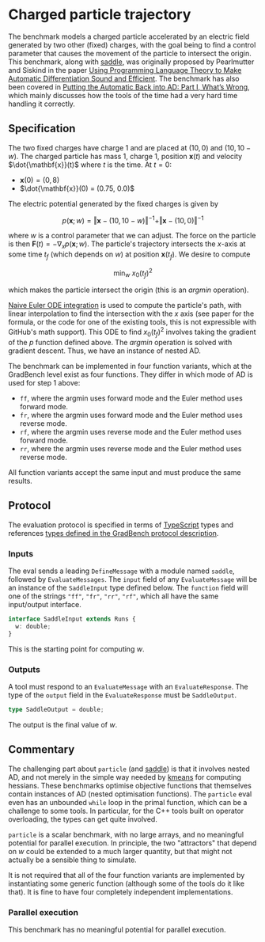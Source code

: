 # Charged particle trajectory

The benchmark models a charged particle accelerated by an electric field
generated by two other (fixed) charges, with the goal being to find a control
parameter that causes the movement of the particle to intersect the origin. This
benchmark, along with [saddle](/evals/saddle), was originally proposed by
Pearlmutter and Siskind in the paper [Using Programming Language Theory to Make
Automatic Differentiation Sound and Efficient][paper]. The benchmark has also
been covered in
[Putting the Automatic Back into AD: Part I, What’s Wrong](https://docs.lib.purdue.edu/cgi/viewcontent.cgi?article=1369&context=ecetr),
which mainly discusses how the tools of the time had a very hard time handling
it correctly.

## Specification

The two fixed charges have charge $1$ and are placed at $(10, 0)$ and
$(10, 10-w)$. The charged particle has mass $1$, charge $1$, position
$\mathbf{x}(t)$ and velocity $\dot{\mathbf{x}}(t)$ where $t$ is the time. At
$t=0$:

- $\mathbf{x}(0)=(0,8)$
- $\dot{\mathbf{x}}(0) = (0.75, 0.0)$

The electric potential generated by the fixed charges is given by

```math
p(\mathbf{x};w) = \Vert\mathbf{x}-(10,10-w)\Vert^{-1} + \Vert\mathbf{x}-(10,0)\Vert^{-1}
```

where $w$ is a control parameter that we can adjust. The force on the particle
is then $\mathbf{F}(t) = -\nabla_xp(\mathbf{x};w)$. The particle's trajectory
intersects the $x$-axis at some time $t_f$ (which depends on $w$) at position
$\mathbf{x}(t_f)$. We desire to compute

```math
\text{min}_w\ x_0(t_f)^2
```

which makes the particle intersect the origin (this is an _argmin_ operation).

[Naive Euler ODE integration][euler] is used to compute the particle's path,
with linear interpolation to find the intersection with the $x$ axis (see paper
for the formula, or the code for one of the existing tools, this is not
expressible with GitHub's math support). This ODE to find $x_0(t_f)^2$ involves
taking the gradient of the $p$ function defined above. The _argmin_ operation is
solved with gradient descent. Thus, we have an instance of nested AD.

The benchmark can be implemented in four function variants, which at the
GradBench level exist as four functions. They differ in which mode of AD is used
for step 1 above:

- `ff`, where the argmin uses forward mode and the Euler method uses forward
  mode.
- `fr`, where the argmin uses forward mode and the Euler method uses reverse
  mode.
- `rf`, where the argmin uses reverse mode and the Euler method uses forward
  mode.
- `rr`, where the argmin uses reverse mode and the Euler method uses reverse
  mode.

All function variants accept the same input and must produce the same results.

## Protocol

The evaluation protocol is specified in terms of [TypeScript][] types and
references [types defined in the GradBench protocol description][protocol].

### Inputs

The eval sends a leading `DefineMessage` with a module named `saddle`, followed
by `EvaluateMessages`. The `input` field of any `EvaluateMessage` will be an
instance of the `SaddleInput` type defined below. The `function` field will one
of the strings `"ff"`, `"fr"`, `"rr"`, `"rf"`, which all have the same
input/output interface.

```typescript
interface SaddleInput extends Runs {
  w: double;
}
```

This is the starting point for computing $w$.

### Outputs

A tool must respond to an `EvaluateMessage` with an `EvaluateResponse`. The type
of the `output` field in the `EvaluateResponse` must be `SaddleOutput`.

```typescript
type SaddleOutput = double;
```

The output is the final value of $w$.

## Commentary

The challenging part about `particle` (and [saddle][]) is that it involves
nested AD, and not merely in the simple way needed by [kmeans][] for computing
hessians. These benchmarks optimise objective functions that themselves contain
instances of AD (nested optimisation functions). The `particle` eval even has an
unbounded `while` loop in the primal function, which can be a challenge to some
tools. In particular, for the C++ tools built on operator overloading, the types
can get quite involved.

`particle` is a scalar benchmark, with no large arrays, and no meaningful
potential for parallel execution. In principle, the two "attractors" that depend
on $w$ could be extended to a much larger quantity, but that might not actually
be a sensible thing to simulate.

It is not required that all of the four function variants are implemented by
instantiating some generic function (although some of the tools do it like
that). It is fine to have four completely independent implementations.

### Parallel execution

This benchmark has no meaningful potential for parallel execution.

[protocol]: /CONTRIBUTING.md#types
[typescript]: https://www.typescriptlang.org/
[paper]: https://link.springer.com/chapter/10.1007/978-3-540-68942-3_8
[euler]: https://en.wikipedia.org/wiki/Euler_method
[kmeans]: /evals/kmeans
[saddle]: /evals/saddle
